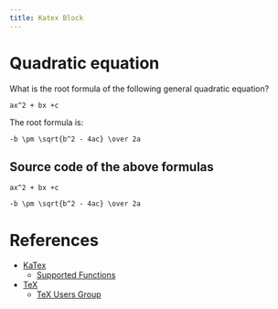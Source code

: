 ```yaml
---
title: Katex Block
---
```


# Quadratic equation

What is the root formula of the following general quadratic equation?

``` katex
ax^2 + bx +c
```

The root formula is:

``` katex
-b \pm \sqrt{b^2 - 4ac} \over 2a
```

## Source code of the above formulas

``` plaintext
ax^2 + bx +c
```

``` plaintext
-b \pm \sqrt{b^2 - 4ac} \over 2a
```

# References

- [KaTex](https://katex.org)
  - [Supported Functions](https://katex.org/docs/supported.html)
- [TeX](https://en.wikipedia.org/wiki/TeX)
  - [TeX Users Group](https://tug.org/index.html)
